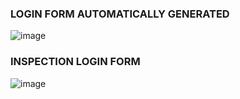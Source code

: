 

### LOGIN FORM AUTOMATICALLY GENERATED
![image](https://user-images.githubusercontent.com/80588277/192127313-62df0ff9-9041-4ae2-9297-d2b7847ad417.png)

### INSPECTION LOGIN FORM
![image](https://user-images.githubusercontent.com/80588277/192127371-2ae013e2-1df0-49ac-8324-f39f0281a3fb.png)



